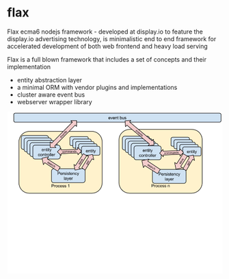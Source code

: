 # flax
Flax ecma6 nodejs framework - developed at display.io to feature the display.io advertising technology, is minimalistic end to end framework for accelerated development of both web frontend and heavy load serving


Flax is a full blown framework that includes a set of concepts and their implementation 
* entity abstraction layer 
* a minimal ORM with vendor plugins and implementations 
* cluster aware event bus 
* webserver wrapper library

![cluster overview](/docs/cluster.png?raw=true)
